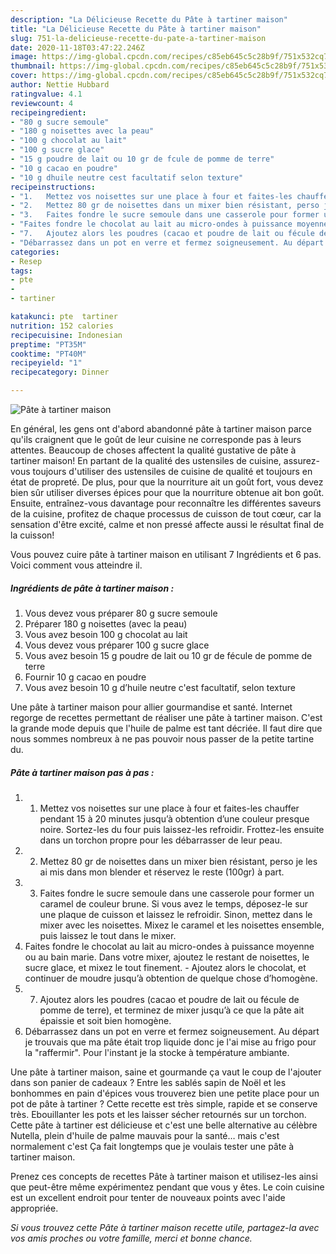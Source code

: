 ```yaml
---
description: "La Délicieuse Recette du Pâte à tartiner maison"
title: "La Délicieuse Recette du Pâte à tartiner maison"
slug: 751-la-delicieuse-recette-du-pate-a-tartiner-maison
date: 2020-11-18T03:47:22.246Z
image: https://img-global.cpcdn.com/recipes/c85eb645c5c28b9f/751x532cq70/pate-a-tartiner-maison-photo-principale-de-la-recette.jpg
thumbnail: https://img-global.cpcdn.com/recipes/c85eb645c5c28b9f/751x532cq70/pate-a-tartiner-maison-photo-principale-de-la-recette.jpg
cover: https://img-global.cpcdn.com/recipes/c85eb645c5c28b9f/751x532cq70/pate-a-tartiner-maison-photo-principale-de-la-recette.jpg
author: Nettie Hubbard
ratingvalue: 4.1
reviewcount: 4
recipeingredient:
- "80 g sucre semoule"
- "180 g noisettes avec la peau"
- "100 g chocolat au lait"
- "100 g sucre glace"
- "15 g poudre de lait ou 10 gr de fcule de pomme de terre"
- "10 g cacao en poudre"
- "10 g dhuile neutre cest facultatif selon texture"
recipeinstructions:
- "1.	Mettez vos noisettes sur une place à four et faites-les chauffer pendant 15 à 20 minutes jusqu’à obtention d’une couleur presque noire. Sortez-les du four puis laissez-les refroidir. Frottez-les ensuite dans un torchon propre pour les débarrasser de leur peau."
- "2.	Mettez 80 gr de noisettes dans un mixer bien résistant, perso je les ai mis dans mon blender et réservez le reste (100gr) à part."
- "3.	Faites fondre le sucre semoule dans une casserole pour former un caramel de couleur brune. Si vous avez le temps, déposez-le sur une plaque de cuisson et laissez le refroidir. Sinon, mettez dans le mixer avec les noisettes. Mixez le caramel et les noisettes ensemble, puis laissez le tout dans le mixer."
- "Faites fondre le chocolat au lait au micro-ondes à puissance moyenne ou au bain marie. Dans votre mixer, ajoutez le restant de noisettes, le sucre glace, et mixez le tout finement. Ajoutez alors le chocolat, et continuer de moudre jusqu’à obtention de quelque chose d’homogène."
- "7.	Ajoutez alors les poudres (cacao et poudre de lait ou fécule de pomme de terre), et terminez de mixer jusqu’à ce que la pâte ait épaissie et soit bien homogène."
- "Débarrassez dans un pot en verre et fermez soigneusement. Au départ je trouvais que ma pâte était trop liquide donc je l&#39;ai mise au frigo pour la &#34;raffermir&#34;. Pour l&#39;instant je la stocke à température ambiante."
categories:
- Resep
tags:
- pte
- 
- tartiner

katakunci: pte  tartiner 
nutrition: 152 calories
recipecuisine: Indonesian
preptime: "PT35M"
cooktime: "PT40M"
recipeyield: "1"
recipecategory: Dinner

---
```



![Pâte à tartiner maison](https://img-global.cpcdn.com/recipes/c85eb645c5c28b9f/751x532cq70/pate-a-tartiner-maison-photo-principale-de-la-recette.jpg)

En général, les gens ont d'abord abandonné pâte à tartiner maison parce qu'ils craignent que le goût de leur cuisine ne corresponde pas à leurs attentes. Beaucoup de choses affectent la qualité gustative de pâte à tartiner maison! En partant de la qualité des ustensiles de cuisine, assurez-vous toujours d'utiliser des ustensiles de cuisine de qualité et toujours en état de propreté. De plus, pour que la nourriture ait un goût fort, vous devez bien sûr utiliser diverses épices pour que la nourriture obtenue ait bon goût. Ensuite, entraînez-vous davantage pour reconnaître les différentes saveurs de la cuisine, profitez de chaque processus de cuisson de tout cœur, car la sensation d'être excité, calme et non pressé affecte aussi le résultat final de la cuisson!

<!--inarticleads1-->

Vous pouvez cuire pâte à tartiner maison en utilisant 7 Ingrédients et 6 pas. Voici comment vous atteindre il.

##### Ingrédients de pâte à tartiner maison :

1. Vous devez vous préparer 80 g sucre semoule
1. Préparer 180 g noisettes (avec la peau)
1. Vous avez besoin 100 g chocolat au lait
1. Vous devez vous préparer 100 g sucre glace
1. Vous avez besoin 15 g poudre de lait ou 10 gr de fécule de pomme de terre
1. Fournir 10 g cacao en poudre
1. Vous avez besoin 10 g d’huile neutre c&#39;est facultatif, selon texture


Une pâte à tartiner maison pour allier gourmandise et santé. Internet regorge de recettes permettant de réaliser une pâte à tartiner maison. C&#39;est la grande mode depuis que l&#39;huile de palme est tant décriée. Il faut dire que nous sommes nombreux à ne pas pouvoir nous passer de la petite tartine du. 

<!--inarticleads2-->

##### Pâte à tartiner maison pas à pas :

1. 1.	Mettez vos noisettes sur une place à four et faites-les chauffer pendant 15 à 20 minutes jusqu’à obtention d’une couleur presque noire. Sortez-les du four puis laissez-les refroidir. Frottez-les ensuite dans un torchon propre pour les débarrasser de leur peau.
1. 2.	Mettez 80 gr de noisettes dans un mixer bien résistant, perso je les ai mis dans mon blender et réservez le reste (100gr) à part.
1. 3.	Faites fondre le sucre semoule dans une casserole pour former un caramel de couleur brune. Si vous avez le temps, déposez-le sur une plaque de cuisson et laissez le refroidir. Sinon, mettez dans le mixer avec les noisettes. Mixez le caramel et les noisettes ensemble, puis laissez le tout dans le mixer.
1. Faites fondre le chocolat au lait au micro-ondes à puissance moyenne ou au bain marie. Dans votre mixer, ajoutez le restant de noisettes, le sucre glace, et mixez le tout finement. - Ajoutez alors le chocolat, et continuer de moudre jusqu’à obtention de quelque chose d’homogène.
1. 7.	Ajoutez alors les poudres (cacao et poudre de lait ou fécule de pomme de terre), et terminez de mixer jusqu’à ce que la pâte ait épaissie et soit bien homogène.
1. Débarrassez dans un pot en verre et fermez soigneusement. Au départ je trouvais que ma pâte était trop liquide donc je l&#39;ai mise au frigo pour la &#34;raffermir&#34;. Pour l&#39;instant je la stocke à température ambiante.


Une pâte à tartiner maison, saine et gourmande ça vaut le coup de l&#39;ajouter dans son panier de cadeaux ? Entre les sablés sapin de Noël et les bonhommes en pain d&#39;épices vous trouverez bien une petite place pour un pot de pâte à tartiner ? Cette recette est très simple, rapide et se conserve très. Ebouillanter les pots et les laisser sécher retournés sur un torchon. Cette pâte à tartiner est délicieuse et c&#39;est une belle alternative au célèbre Nutella, plein d&#39;huile de palme mauvais pour la santé… mais c&#39;est normalement c&#39;est Ça fait longtemps que je voulais tester une pâte à tartiner maison. 

<!--inarticleads1-->

<p>
Prenez ces concepts de recettes Pâte à tartiner maison et utilisez-les ainsi que peut-être même expérimentez pendant que vous y êtes. Le coin cuisine est un excellent endroit pour tenter de nouveaux points avec l'aide appropriée.
</p>

<p>
<i>Si vous trouvez cette Pâte à tartiner maison recette utile, partagez-la avec vos amis proches ou votre famille, merci et bonne chance.</i>
</p>
